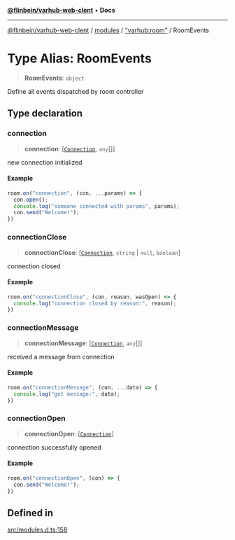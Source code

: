 [**@flinbein/varhub-web-clent**](../../../../README.md) • **Docs**

***

[@flinbein/varhub-web-clent](../../../../modules.md) / [modules](../../../README.md) / ["varhub:room"](../README.md) / RoomEvents

# Type Alias: RoomEvents

> **RoomEvents**: `object`

Define all events dispatched by room controller

## Type declaration

### connection

> **connection**: [[`Connection`](../interfaces/Connection.md), `any`[]]

new connection initialized

#### Example

```ts
room.on("connection", (con, ...params) => {
  con.open();
  console.log("someone connected with params", params);
  con.send("Welcome!");
})
```

### connectionClose

> **connectionClose**: [[`Connection`](../interfaces/Connection.md), `string` \| `null`, `boolean`]

connection closed

#### Example

```ts
room.on("connectionClose", (con, reason, wasOpen) => {
  console.log("connection closed by reason:", reason);
})
```

### connectionMessage

> **connectionMessage**: [[`Connection`](../interfaces/Connection.md), `any`[]]

received a message from connection

#### Example

```ts
room.on("connectionMessage", (con, ...data) => {
  console.log("got message:", data);
})
```

### connectionOpen

> **connectionOpen**: [[`Connection`](../interfaces/Connection.md)]

connection successfully opened

#### Example

```ts
room.on("connectionOpen", (con) => {
  con.send("Welcome!");
})
```

## Defined in

[src/modules.d.ts:158](https://github.com/flinbein/varhub-web-client/blob/5849e057250037e1be4f38ff522ce95c9f4e116a/src/modules.d.ts#L158)
